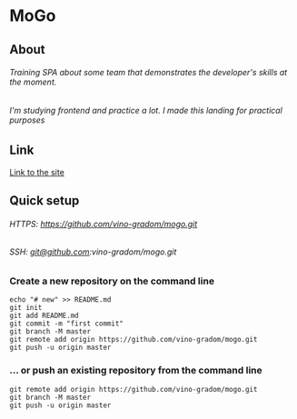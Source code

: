# MoGo

## About
###### Training SPA about some team that demonstrates the developer's skills at the moment.
###### I'm studying frontend and practice a lot. I made this landing for practical purposes

## Link
[Link to the site](https://vino-gradom.github.io/mogo/)

## Quick setup
###### HTTPS: https://github.com/vino-gradom/mogo.git
###### SSH: git@github.com:vino-gradom/mogo.git

### Create a new repository on the command line
```git
echo "# new" >> README.md
git init
git add README.md
git commit -m "first commit"
git branch -M master
git remote add origin https://github.com/vino-gradom/mogo.git
git push -u origin master
```

### ... or push an existing repository from the command line
```git
git remote add origin https://github.com/vino-gradom/mogo.git
git branch -M master
git push -u origin master
```
